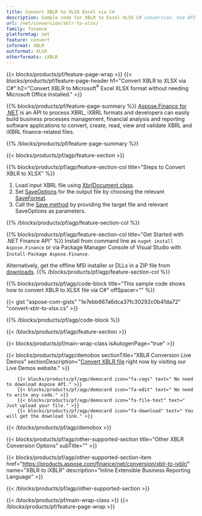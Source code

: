 ```yaml
---
title: Convert XBLR to XLSX Excel via C#
description: Sample code for XBLR to Excel XLSX C# conversion. Use API example code for batch XBLR files to XLSX conversion within .NET based applications. 
url: /net/conversion/xblr-to-xlsx/
family: finance
platformtag: net
feature: convert
informat: XBLR
outformat: XLSX
otherformats: iXBLR
---
```

{{< blocks/products/pf/feature-page-wrap >}}
{{< blocks/products/pf/feature-page-header h1="Convert XBLR to XLSX via C#" h2="Convert XBLR to Microsoft<sup>&reg;</sup> Excel XLSX format without needing Microsoft Office installed." >}}

{{% blocks/products/pf/feature-page-summary %}}
[Aspose.Finance for .NET](https://products.aspose.com/finance/net/) is an API to process XBRL, iXBRL formats and developers can easily build business processes management, financial analysis and reporting software applications to convert, create, read, view and validate XBRL and iXBRL finance-related files. 

{{% /blocks/products/pf/feature-page-summary  %}}

{{< blocks/products/pf/agp/feature-section >}}

{{% blocks/products/pf/agp/feature-section-col title="Steps to Convert XBLR to XLSX" %}}
1. Load input XBRL file using [XbrlDocument class](https://apireference.aspose.com/finance/net/aspose.finance.xbrl/xbrldocument).
2. Set [SaveOptions](https://apireference.aspose.com/finance/net/aspose.finance.xbrl/saveoptions) for the output file by choosing the relevant [SaveFormat](https://apireference.aspose.com/finance/net/aspose.finance.xbrl/saveformat).
3. Call the [Save method](https://apireference.aspose.com/finance/net/aspose.finance.xbrl.xbrldocument/save/methods/2) by providing the target file and relevant SaveOptions as parameters.

{{% /blocks/products/pf/agp/feature-section-col %}}

{{% blocks/products/pf/agp/feature-section-col title="Get Started with .NET Finance API" %}}
Install from command line as ```nuget install Aspose.Finance``` or via Package Manager Console of Visual Studio with ```Install-Package Aspose.Finance```.

Alternatively, get the offline MSI installer or DLLs in a ZIP file from [downloads](https://downloads.aspose.com/finance/net).
{{% /blocks/products/pf/agp/feature-section-col %}}

{{% blocks/products/pf/agp/code-block title="This sample code shows how to convert XBLR to XLSX file via C#" offSpacer="" %}}

{{< gist "aspose-com-gists" "1e7ebb667a6dca37fc30292c0b41da72" "convert-xblr-to-xlsx.cs" >}}

{{% /blocks/products/pf/agp/code-block %}}

{{< /blocks/products/pf/agp/feature-section >}}

{{< blocks/products/pf/main-wrap-class isAutogenPage="true" >}}

{{< blocks/products/pf/agp/demobox sectionTitle="XBLR Conversion Live Demos" sectionDescription="[Convert XBLR file](https://products.aspose.app/finance/conversion/xbrl-to-xlsx) right now by visiting our Live Demos website." >}}

        {{< blocks/products/pf/agp/democard icon="fa-cogs" text=" No need to download Aspose API." >}}
        {{< blocks/products/pf/agp/democard icon="fa-edit" text=" No need to write any code." >}}
        {{< blocks/products/pf/agp/democard icon="fa-file-text" text=" Just upload your file." >}}
        {{< blocks/products/pf/agp/democard icon="fa-download" text=" You will get the download link." >}}
		
{{< /blocks/products/pf/agp/demobox >}}

{{< blocks/products/pf/agp/other-supported-section title="Other XBLR Conversion Options" subTitle="" >}}

{{< blocks/products/pf/agp/other-supported-section-item href="https://products.aspose.com/finance/net/conversion/xblr-to-ixblr/" name="XBLR to iXBLR" description="Inline Extensible Business Reporting Language" >}}

{{< /blocks/products/pf/agp/other-supported-section >}}

{{< /blocks/products/pf/main-wrap-class >}}
{{< /blocks/products/pf/feature-page-wrap >}}